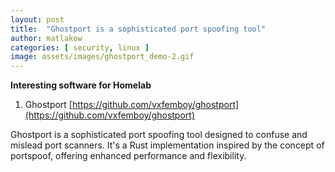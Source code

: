```yaml
---
layout: post
title:  "Ghostport is a sophisticated port spoofing tool"
author: matlakow
categories: [ security, linux ]
image: assets/images/ghostport_demo-2.gif
---
```

**Interesting software for Homelab**

1. Ghostport [https://github.com/vxfemboy/ghostport](https://github.com/vxfemboy/ghostport)

Ghostport is a sophisticated port spoofing tool designed to confuse and mislead port scanners. It's a Rust implementation inspired by the concept of portspoof, offering enhanced performance and flexibility.
